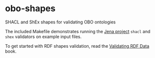 # obo-shapes
SHACL and ShEx shapes for validating OBO ontologies

The included Makefile demonstrates running the [Jena project](https://jena.apache.org) `shacl` and `shex` validators on example input files.

To get started with RDF shapes validation, read the [Validating RDF Data](http://book.validatingrdf.com) book.
